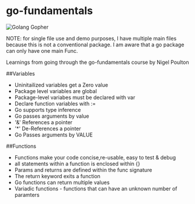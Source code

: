 # go-fundamentals  
![Golang Gopher](https://golang.org/doc/gopher/bumper640x360.png)  

NOTE: for single file use and demo purposes, I have multiple main files because this is not a conventional package. I am aware that a go package can only have one main Func.

Learnings from going through the go-fundamentals course by Nigel Poulton

##Variables  
-  Uninitailized variables get a Zero value
-  Package level variables are global
-  Package-level variabes must be declared with var
-  Declare function variables with :=
-  Go supports type inference
-  Go passes arguments by value
- '&' References a pointer
- '*' De-References a pointer
- Go Passes arguments by VALUE 


##Functions  
- Functions make your code concise,re-usable, easy to test & debug
- all statements within a function is enclosed within {}
-  Params and returns are defined within the func signature
-  The return keyword exits a function 
- Go functions can return multiple values
- Variadic functions - functions that can have an unknown number of paramters


